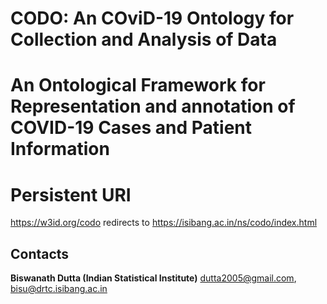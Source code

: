 # CODO: An COviD-19 Ontology for Collection and Analysis of Data 

# An Ontological Framework for Representation and annotation of COVID-19 Cases and Patient Information 


# Persistent URI 
https://w3id.org/codo redirects to https://isibang.ac.in/ns/codo/index.html


## Contacts    
**Biswanath Dutta (Indian Statistical Institute)** 
 <dutta2005@gmail.com>, 
 <bisu@drtc.isibang.ac.in>  





